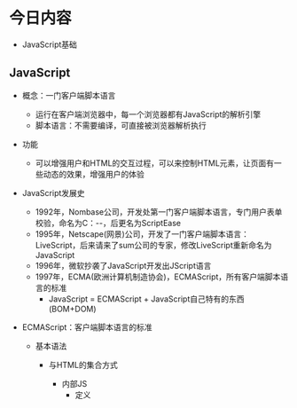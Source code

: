 # 今日内容
- JavaScript基础


## JavaScript
- 概念：一门客户端脚本语言
    - 运行在客户端浏览器中，每一个浏览器都有JavaScript的解析引擎
    - 脚本语言：不需要编译，可直接被浏览器解析执行

- 功能
    - 可以增强用户和HTML的交互过程，可以来控制HTML元素，让页面有一些动态的效果，增强用户的体验
    
    
- JavaScript发展史
    - 1992年，Nombase公司，开发处第一门客户端脚本语言，专门用户表单校验，命名为C：--，后更名为ScriptEase
    - 1995年，Netscape(网景)公司，开发了一门客户端脚本语言：LiveScript，后来请来了sum公司的专家，修改LiveScript重新命名为JavaScript
    - 1996年，微软抄袭了JavaScript开发出JScript语言
    - 1997年，ECMA(欧洲计算机制造协会)，ECMAScript，所有客户端脚本语言的标准 
        - JavaScript = ECMAScript + JavaScript自己特有的东西(BOM+DOM)

- ECMAScript：客户端脚本语言的标准
    - 基本语法
        - 与HTML的集合方式
            - 内部JS
                - 定义<script>标签，标签体内容就是js代码
            - 外部JS
                - 定义<script>标签，通过src属性引入外部的js文件
            - 注意事项
                - -<script>标签可以定义在HTML页面的任意地方，但是定义的位置会影响执行的顺序
                - -<script>标签可以定义多个
        - 注释
            - 单行注释：//注释内容
            - 多行注释：/*注释内容*/
        - 数据类型
            - 原始数据类型(基本数据类型)
                - number：数字。 整数/小数/NaN(not a number 一个不是数字的数字类型)
                - String：字符串。"abc" "abc" 'a' 'abc'
                - boolean：true和false
                - null：一个对象为空的占位符
                - undefined：未定义，如果一个变量没有给初始化值，则会被默认赋值为undefined
            - 引用数据类型：对象
        - 变量
            - 变量：一小块存储数据的空间
            - Java语言是强类型的语言，而JavaScript是弱类型语言
                - 强类型：在开辟变量存储空间时，定义了空间将来存储的数据的数据类型只能存储固定类型的数据
                - 弱类型：在开辟变量存储空间时，不定义空间将来的存储的数据类型，可以存放任意类型的数据
            - 语法
                - var 变量名 = 初始化值;
                
        - 运算符
            - 一元运算符：只有一个运算数的运算符
                - ++ -- ， +(正好) +3
                - ++ --：自增，自减
                    - ++(--)在前，先自增(自减)，再运算
                    - ++(--)在后，先自减(自增)，再运算
            - 算术运算符
                - + - * / % ...
            - 赋值运算符
                - = += -+ == %= /= ...
            - 比较运算符
                - > < >= <= == ===(全等于)
            - 逻辑运算符
                - && || !
                    - 其他类型转boolean
                        - number：0或NaN为假，其他为真
                        - string：除了空字符串其("")，他都是true
                        - null&undefined：都是false
                        - 对象：所有对象都为true
            - 三元运算符
                - 语法
                    - 表达式? 值1:值2
                    - 判断表达式的值如果是true则取值1，否则取值2
                        var a = 3; var b = 4;
                        var c = a > b ? 1:0;
                        alert(c)
        
        - 流程控制语句
            - if...else...
            - switch
                - 在Java中switch语句可以接收的数据类型：byte int shor char 枚举(1.5) String(1.7)
                    - switch(变量)
                        - case 值：
                - 在JS中，可以接收任何原始数据类型
            - while
            - do...while
            - for
        - JS特殊语法
            - 语句以;结尾，如果一行只有一条语句则;可以省略(不建议)
            - 变量的定义使用var关键字，也可以不使用
                - 用和不用的区
                    - 用：定义的变量是局部变量
                    - 不用：定义的变量是全局变量(不建议)
        
    - 基本对象
        - Function：函数对象
        - Array
        - Boolean
        - Date
        - Math
        - Number
        - String
        - RegExp
        - Global
    

- BOM

- 
    